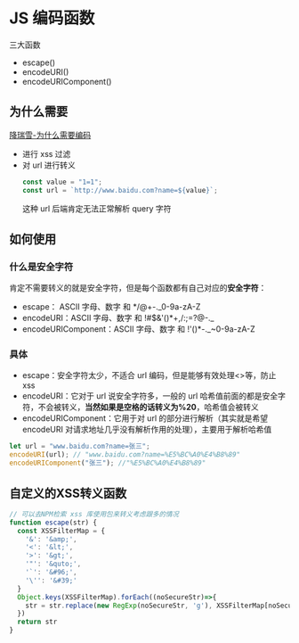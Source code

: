 # JS 编码函数

三大函数

- escape()
- encodeURI()
- encodeURIComponent()

## 为什么需要

[降瑞雪-为什么需要编码](https://www.cnblogs.com/jerrysion/p/5522673.html)

- 进行 xss 过滤
- 对 url 进行转义
  ```javascript
  const value = "1=1";
  const url = `http://www.baidu.com?name=${value}`;
  ```
  这种 url 后端肯定无法正常解析 query 字符

## 如何使用

### 什么是安全字符

肯定不需要转义的就是安全字符，但是每个函数都有自己对应的**安全字符**：

- escape： ASCII 字母、数字 和 \*/@+-.\_0-9a-zA-Z
- encodeURI：ASCII 字母、数字 和 !#$&'()\*+,/:;=?@-.\_
- encodeURIComponent：ASCII 字母、数字 和 !'()\*-.\_~0-9a-zA-Z

### 具体

- escape：安全字符太少，不适合 url 编码，但是能够有效处理<>等，防止 xss
- encodeURI：它对于 url 说安全字符多，一般的 url 哈希值前面的都是安全字符，不会被转义，**当然如果是空格的话转义为%20**，哈希值会被转义
- encodeURIComponent：它用于对 url 的部分进行解析（其实就是希望 encodeURI 对请求地址几乎没有解析作用的处理），主要用于解析哈希值

```javascript
let url = "www.baidu.com?name=张三";
encodeURI(url); // "www.baidu.com?name=%E5%BC%A0%E4%B8%89"
encodeURIComponent("张三"); //"%E5%BC%A0%E4%B8%89"
```


## 自定义的XSS转义函数
```javascript
// 可以去NPM检索 xss 库使用包来转义考虑跟多的情况
function escape(str) {
  const XSSFilterMap = {
    '&': '&amp;',
    '<': '&lt;',
    '>': '&gt;',
    '"': '&quto;',
    '`': '&#96;',
    '\'': '&#39;'
  }
  Object.keys(XSSFilterMap).forEach((noSecureStr)=>{
    str = str.replace(new RegExp(noSecureStr, 'g'), XSSFilterMap[noSecureStr])
  })
  return str
}

```